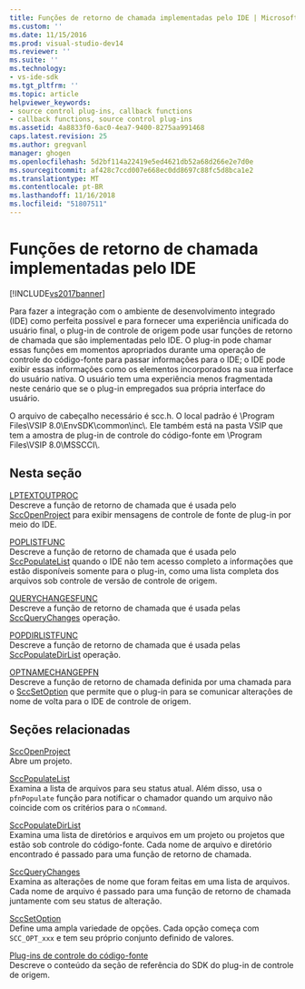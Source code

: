 ```yaml
---
title: Funções de retorno de chamada implementadas pelo IDE | Microsoft Docs
ms.custom: ''
ms.date: 11/15/2016
ms.prod: visual-studio-dev14
ms.reviewer: ''
ms.suite: ''
ms.technology:
- vs-ide-sdk
ms.tgt_pltfrm: ''
ms.topic: article
helpviewer_keywords:
- source control plug-ins, callback functions
- callback functions, source control plug-ins
ms.assetid: 4a8833f0-6ac0-4ea7-9400-8275aa991468
caps.latest.revision: 25
ms.author: gregvanl
manager: ghogen
ms.openlocfilehash: 5d2bf114a22419e5ed4621db52a68d266e2e7d0e
ms.sourcegitcommit: af428c7ccd007e668ec0dd8697c88fc5d8bca1e2
ms.translationtype: MT
ms.contentlocale: pt-BR
ms.lasthandoff: 11/16/2018
ms.locfileid: "51807511"
---
```

# <a name="callback-functions-implemented-by-the-ide"></a>Funções de retorno de chamada implementadas pelo IDE
[!INCLUDE[vs2017banner](../includes/vs2017banner.md)]

Para fazer a integração com o ambiente de desenvolvimento integrado (IDE) como perfeita possível e para fornecer uma experiência unificada do usuário final, o plug-in de controle de origem pode usar funções de retorno de chamada que são implementadas pelo IDE. O plug-in pode chamar essas funções em momentos apropriados durante uma operação de controle do código-fonte para passar informações para o IDE; o IDE pode exibir essas informações como os elementos incorporados na sua interface do usuário nativa. O usuário tem uma experiência menos fragmentada neste cenário que se o plug-in empregados sua própria interface do usuário.  
  
 O arquivo de cabeçalho necessário é scc.h. O local padrão é \Program Files\VSIP 8.0\EnvSDK\common\inc\\. Ele também está na pasta VSIP que tem a amostra de plug-in de controle do código-fonte em \Program Files\VSIP 8.0\MSSCCI\\.  
  
## <a name="in-this-section"></a>Nesta seção  
 [LPTEXTOUTPROC](../extensibility/lptextoutproc.md)  
 Descreve a função de retorno de chamada que é usada pelo [SccOpenProject](../extensibility/sccopenproject-function.md) para exibir mensagens de controle de fonte de plug-in por meio do IDE.  
  
 [POPLISTFUNC](../extensibility/poplistfunc.md)  
 Descreve a função de retorno de chamada que é usada pelo [SccPopulateList](../extensibility/sccpopulatelist-function.md) quando o IDE não tem acesso completo a informações que estão disponíveis somente para o plug-in, como uma lista completa dos arquivos sob controle de versão de controle de origem.  
  
 [QUERYCHANGESFUNC](../extensibility/querychangesfunc.md)  
 Descreve a função de retorno de chamada que é usada pelas [SccQueryChanges](../extensibility/sccquerychanges-function.md) operação.  
  
 [POPDIRLISTFUNC](../extensibility/popdirlistfunc.md)  
 Descreve a função de retorno de chamada que é usada pelas [SccPopulateDirList](../extensibility/sccpopulatedirlist-function.md) operação.  
  
 [OPTNAMECHANGEPFN](../extensibility/optnamechangepfn.md)  
 Descreve a função de retorno de chamada definida por uma chamada para o [SccSetOption](../extensibility/sccsetoption-function.md) que permite que o plug-in para se comunicar alterações de nome de volta para o IDE de controle de origem.  
  
## <a name="related-sections"></a>Seções relacionadas  
 [SccOpenProject](../extensibility/sccopenproject-function.md)  
 Abre um projeto.  
  
 [SccPopulateList](../extensibility/sccpopulatelist-function.md)  
 Examina a lista de arquivos para seu status atual. Além disso, usa o `pfnPopulate` função para notificar o chamador quando um arquivo não coincide com os critérios para o `nCommand`.  
  
 [SccPopulateDirList](../extensibility/sccpopulatedirlist-function.md)  
 Examina uma lista de diretórios e arquivos em um projeto ou projetos que estão sob controle do código-fonte. Cada nome de arquivo e diretório encontrado é passado para uma função de retorno de chamada.  
  
 [SccQueryChanges](../extensibility/sccquerychanges-function.md)  
 Examina as alterações de nome que foram feitas em uma lista de arquivos. Cada nome de arquivo é passado para uma função de retorno de chamada juntamente com seu status de alteração.  
  
 [SccSetOption](../extensibility/sccsetoption-function.md)  
 Define uma ampla variedade de opções. Cada opção começa com `SCC_OPT_xxx` e tem seu próprio conjunto definido de valores.  
  
 [Plug-ins de controle do código-fonte](../extensibility/source-control-plug-ins.md)  
 Descreve o conteúdo da seção de referência do SDK do plug-in de controle de origem.

